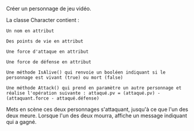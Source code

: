 Créer un personnage de jeu vidéo. 

La classe Character contient :

    Un nom en attribut

    Des points de vie en attribut

    Une force d'attaque en attribut

    Une force de défense en attribut

    Une méthode IsAlive() qui renvoie un booléen indiquant si le personnage est vivant (true) ou mort (false)

    Une méthode Attack() qui prend en paramètre un autre personnage et réalise l'opération suivante : attaqué.pv = (attaqué.pv) - (attaquant.force - attaqué.défense)

Mets en scène ces deux personnages s'attaquant, jusqu'à ce que l'un des deux meure. Lorsque l'un des deux mourra, affiche un message indiquant qui a gagné.